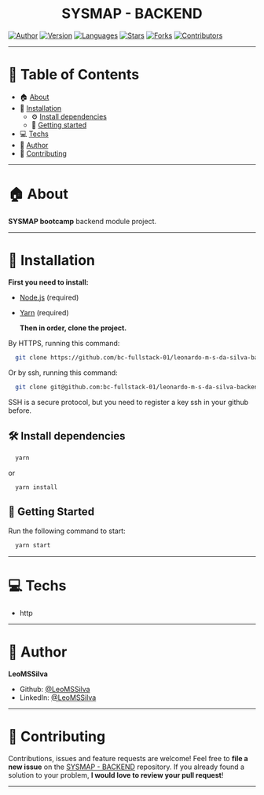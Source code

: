 <h1 align="center">SYSMAP - BACKEND
	<br/>
</h1>

[![Author](https://img.shields.io/badge/author-LeoMSSilva-blue?style=flat-square)](https://github.com/LeoMSSilva)
[![Version](https://img.shields.io/badge/version-1.0.0-blue.svg?cacheSeconds=2592000)](https://github.com/LeoMSSilva)
[![Languages](https://img.shields.io/github/languages/count/bc-fullstack-01/leonardo-m-s-da-silva-backend?color=blue&style=flat-square)](#)
[![Stars](https://img.shields.io/github/stars/bc-fullstack-01/leonardo-m-s-da-silva-backend?color=blue&style=flat-square)](https://github.com/bc-fullstack-01/leonardo-m-s-da-silva-backend/stargazers)
[![Forks](https://img.shields.io/github/forks/bc-fullstack-01/leonardo-m-s-da-silva-backend?color=blue&style=flat-square)](https://github.com/bc-fullstack-01/leonardo-m-s-da-silva-backend/network/members)
[![Contributors](https://img.shields.io/github/contributors/bc-fullstack-01/leonardo-m-s-da-silva-backend?color=blue&style=flat-square)](https://github.com/bc-fullstack-01/leonardo-m-s-da-silva-backend/graphs/contributors)

---

# :pushpin: Table of Contents

- :house: [About](#house-about)
- :dart: [Installation](#dart-installation)
  - :gear: [Install dependencies](#hammer_and_wrench-install-dependencies)
  - :rocket: [Getting started](#rocket-getting-started)
- :computer: [Techs](#computer-techs)
- :bust_in_silhouette: [Author](#bust_in_silhouette-author)
- :handshake: [Contributing](#handshake-contributing)

---

# :house: About

**SYSMAP bootcamp** backend module project.

---

# :dart: Installation

**First you need to install:**

- [Node.js](https://pt-br.nodejs.org/) (required)
- [Yarn](https://yarnpkg.com/) (required)

  **Then in order, clone the project.**

By HTTPS, running this command:

```bash
  git clone https://github.com/bc-fullstack-01/leonardo-m-s-da-silva-backend.git
```

Or by ssh, running this command:

```bash
  git clone git@github.com:bc-fullstack-01/leonardo-m-s-da-silva-backend.git
```

SSH is a secure protocol, but you need to register a key ssh in your github before.

## :hammer_and_wrench: Install dependencies

```bash
  yarn
```

or

```bash
  yarn install
```

## :rocket: Getting Started

Run the following command to start:

```bash
  yarn start
```

---

# :computer: Techs

- http

---

# :bust_in_silhouette: Author

**LeoMSSilva**

- Github: [@LeoMSSilva](https://github.com/LeoMSSilva)
- LinkedIn: [@LeoMSSilva](https://linkedin.com/in/LeoMSSilva)

---

# :handshake: Contributing

Contributions, issues and feature requests are welcome! Feel free to **file a new issue** on the [SYSMAP - BACKEND](https://github.com/bc-fullstack-01/leonardo-m-s-da-silva-backend/issues) repository. If you already found a solution to your problem, **I would love to review your pull request**!

---

